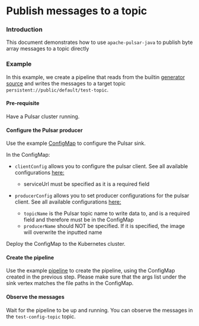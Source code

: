 # Publish messages to a topic

### Introduction

This document demonstrates how to use `apache-pulsar-java` to publish byte array messages to a topic directly


### Example

In this example, we create a pipeline that reads from the
builtin [generator source](https://numaflow.numaproj.io/user-guide/sources/generator/) and writes the messages to a
target topic `persistent://public/default/test-topic`. 

#### Pre-requisite

Have a Pulsar cluster running.

#### Configure the Pulsar producer

Use the example [ConfigMap](manifests/byte-arr-producer-config.yaml) to configure the Pulsar sink.

In the ConfigMap:

* `clientConfig` allows you to configure the pulsar client. See all available configurations [here:](https://pulsar.apache.org/reference/#/4.0.x/client/client-configuration-client) 
    * serviceUrl must be specified as it is a required field 

* `producerConfig` allows you to set producer configurations for the pulsar client. See all available configurations [here:](https://pulsar.apache.org/reference/#/4.0.x/client/client-configuration-producer) 
    * `topicName` is the Pulsar topic name to write data to, and is a required field and therefore must be in the ConfigMap
    * `producerName` should NOT be specified. If it is specified, the image will overwrite the inputted name

Deploy the ConfigMap to the Kubernetes cluster.

#### Create the pipeline

Use the example [pipeline](manifests/byte-arr-producer-pipeline.yaml) to create the pipeline, using the ConfigMap created in
the previous step. Please make sure that the args list under the sink vertex matches the file paths in the ConfigMap.

#### Observe the messages
Wait for the pipeline to be up and running. You can observe the messages in the `test-config-topic` topic. 